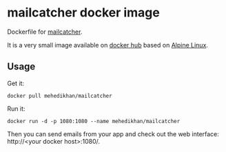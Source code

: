 # mailcatcher docker image

Dockerfile for [mailcatcher][mailcatcher].

It is a very small image available on [docker hub][dockerhubpage] based on [Alpine Linux][alpinehubpage].

## Usage

Get it:

    docker pull mehedikhan/mailcatcher

Run it:

    docker run -d -p 1080:1080 --name mehedikhan/mailcatcher
    
Then you can send emails from your app and check out the web interface: http://\<your docker host\>:1080/.



  [mailcatcher]: http://mailcatcher.me/ "MailCatcher fake SMTP server with web interface" 
  [dockerhubpage]: https://hub.docker.com/r/mehedikhan/mailcatcher/ "Mailcatcher docker hub page"
  [alpinehubpage]: https://hub.docker.com/_/alpine/ "A minimal Docker image based on Alpine Linux with a complete package index and only 5 MB in size!"